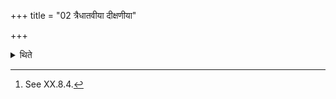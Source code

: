 +++
title = "02 त्रैधातवीया दीक्षणीया"

+++

<details><summary>थिते</summary>

2. The Traidhātavīyā (-offering)[^1] should be performed as the Dīkṣaṇīya (-offering).  

[^1]: See XX.8.4.  
</details>
